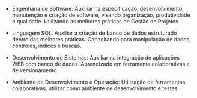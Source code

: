 - Engenharia de Software: Auxiliar na especificação, desenvolvimento, manutenção e criação de software, visando organização, 
produtividade e qualidade. Utilizando as melhores práticas de Gestão de Projetos

- Linguagem SQL: Auxiliar a criação de banco de dados estruturado dentro das melhores práticas. Capacitando para manipulação de dados, 
controles, índices e buscas.

- Desenvolvimento de Sistemas: Auxiliar na integração de aplicações WEB com banco de dados. Aprendizado em ferramenta colaborativas e 
de versionamento

- Ambiente de Desenvolvimento e Operação: Utilização de ferramentas colaborativas, utilizar como ambiente de desenvolvimento e testes.
